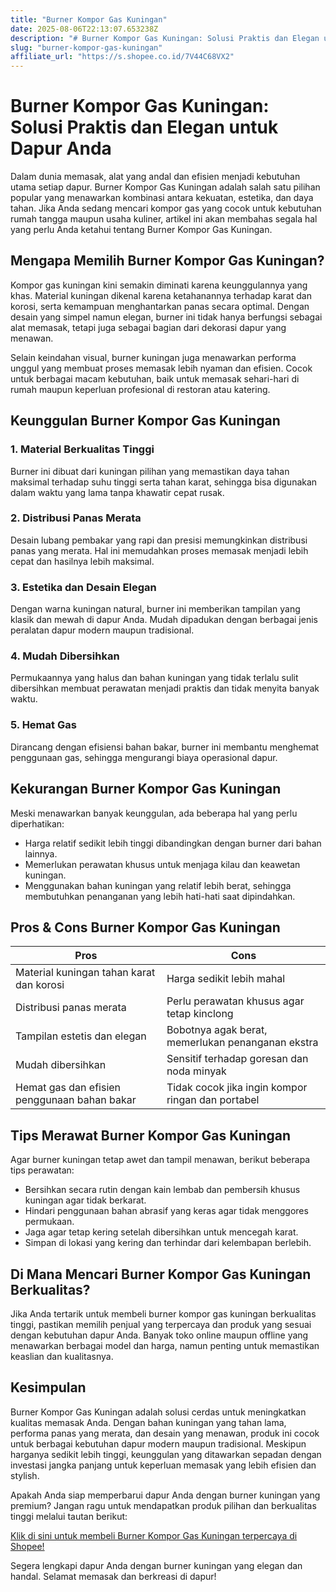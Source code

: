 ```yaml
---
title: "Burner Kompor Gas Kuningan"
date: 2025-08-06T22:13:07.653238Z
description: "# Burner Kompor Gas Kuningan: Solusi Praktis dan Elegan untuk Dapur Anda..."
slug: "burner-kompor-gas-kuningan"
affiliate_url: "https://s.shopee.co.id/7V44C68VX2"
---
```

# Burner Kompor Gas Kuningan: Solusi Praktis dan Elegan untuk Dapur Anda

Dalam dunia memasak, alat yang andal dan efisien menjadi kebutuhan utama setiap dapur. Burner Kompor Gas Kuningan adalah salah satu pilihan popular yang menawarkan kombinasi antara kekuatan, estetika, dan daya tahan. Jika Anda sedang mencari kompor gas yang cocok untuk kebutuhan rumah tangga maupun usaha kuliner, artikel ini akan membahas segala hal yang perlu Anda ketahui tentang Burner Kompor Gas Kuningan.

## Mengapa Memilih Burner Kompor Gas Kuningan?

Kompor gas kuningan kini semakin diminati karena keunggulannya yang khas. Material kuningan dikenal karena ketahanannya terhadap karat dan korosi, serta kemampuan menghantarkan panas secara optimal. Dengan desain yang simpel namun elegan, burner ini tidak hanya berfungsi sebagai alat memasak, tetapi juga sebagai bagian dari dekorasi dapur yang menawan.

Selain keindahan visual, burner kuningan juga menawarkan performa unggul yang membuat proses memasak lebih nyaman dan efisien. Cocok untuk berbagai macam kebutuhan, baik untuk memasak sehari-hari di rumah maupun keperluan profesional di restoran atau katering.

## Keunggulan Burner Kompor Gas Kuningan

### 1. Material Berkualitas Tinggi

Burner ini dibuat dari kuningan pilihan yang memastikan daya tahan maksimal terhadap suhu tinggi serta tahan karat, sehingga bisa digunakan dalam waktu yang lama tanpa khawatir cepat rusak.

### 2. Distribusi Panas Merata

Desain lubang pembakar yang rapi dan presisi memungkinkan distribusi panas yang merata. Hal ini memudahkan proses memasak menjadi lebih cepat dan hasilnya lebih maksimal.

### 3. Estetika dan Desain Elegan

Dengan warna kuningan natural, burner ini memberikan tampilan yang klasik dan mewah di dapur Anda. Mudah dipadukan dengan berbagai jenis peralatan dapur modern maupun tradisional.

### 4. Mudah Dibersihkan

Permukaannya yang halus dan bahan kuningan yang tidak terlalu sulit dibersihkan membuat perawatan menjadi praktis dan tidak menyita banyak waktu.

### 5. Hemat Gas

Dirancang dengan efisiensi bahan bakar, burner ini membantu menghemat penggunaan gas, sehingga mengurangi biaya operasional dapur.

## Kekurangan Burner Kompor Gas Kuningan

Meski menawarkan banyak keunggulan, ada beberapa hal yang perlu diperhatikan:

- Harga relatif sedikit lebih tinggi dibandingkan dengan burner dari bahan lainnya.
- Memerlukan perawatan khusus untuk menjaga kilau dan keawetan kuningan.
- Menggunakan bahan kuningan yang relatif lebih berat, sehingga membutuhkan penanganan yang lebih hati-hati saat dipindahkan.

## Pros & Cons Burner Kompor Gas Kuningan

| **Pros**                                              | **Cons**                                              |
|---------------------------------------------------------|-------------------------------------------------------|
| Material kuningan tahan karat dan korosi               | Harga sedikit lebih mahal                          |
| Distribusi panas merata                                | Perlu perawatan khusus agar tetap kinclong         |
| Tampilan estetis dan elegan                            | Bobotnya agak berat, memerlukan penanganan ekstra  |
| Mudah dibersihkan                                     | Sensitif terhadap goresan dan noda minyak           |
| Hemat gas dan efisien penggunaan bahan bakar          | Tidak cocok jika ingin kompor ringan dan portabel |

## Tips Merawat Burner Kompor Gas Kuningan

Agar burner kuningan tetap awet dan tampil menawan, berikut beberapa tips perawatan:

- Bersihkan secara rutin dengan kain lembab dan pembersih khusus kuningan agar tidak berkarat.
- Hindari penggunaan bahan abrasif yang keras agar tidak menggores permukaan.
- Jaga agar tetap kering setelah dibersihkan untuk mencegah karat.
- Simpan di lokasi yang kering dan terhindar dari kelembapan berlebih.

## Di Mana Mencari Burner Kompor Gas Kuningan Berkualitas?

Jika Anda tertarik untuk membeli burner kompor gas kuningan berkualitas tinggi, pastikan memilih penjual yang terpercaya dan produk yang sesuai dengan kebutuhan dapur Anda. Banyak toko online maupun offline yang menawarkan berbagai model dan harga, namun penting untuk memastikan keaslian dan kualitasnya.

## Kesimpulan

Burner Kompor Gas Kuningan adalah solusi cerdas untuk meningkatkan kualitas memasak Anda. Dengan bahan kuningan yang tahan lama, performa panas yang merata, dan desain yang menawan, produk ini cocok untuk berbagai kebutuhan dapur modern maupun tradisional. Meskipun harganya sedikit lebih tinggi, keunggulan yang ditawarkan sepadan dengan investasi jangka panjang untuk keperluan memasak yang lebih efisien dan stylish.

Apakah Anda siap memperbarui dapur Anda dengan burner kuningan yang premium? Jangan ragu untuk mendapatkan produk pilihan dan berkualitas tinggi melalui tautan berikut:

[Klik di sini untuk membeli Burner Kompor Gas Kuningan terpercaya di Shopee!](https://s.shopee.co.id/7V44C68VX2)

Segera lengkapi dapur Anda dengan burner kuningan yang elegan dan handal. Selamat memasak dan berkreasi di dapur!
